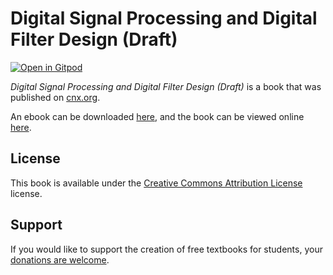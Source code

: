 # Digital Signal Processing and Digital Filter Design (Draft)

[![Open in Gitpod](https://gitpod.io/button/open-in-gitpod.svg)](https://gitpod.io/from-referrer/)

_Digital Signal Processing and Digital Filter Design (Draft)_ is a book that was published on [cnx.org](https://cnx.org/).

An ebook can be downloaded [here](https://github.com/cnx-user-books/cnxbook-digital-signal-processing-and-digital-filter-design/releases/latest), and the book can be viewed online [here](https://github.com/cnx-user-books/cnxbook-digital-signal-processing-and-digital-filter-design/releases/latest).

## License
This book is available under the [Creative Commons Attribution License](./LICENSE) license.

## Support
If you would like to support the creation of free textbooks for students, your [donations are welcome](https://riceconnect.rice.edu/donation/support-openstax-banner).
